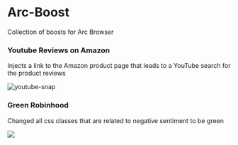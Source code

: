 # Arc-Boost
Collection of boosts for Arc Browser

### Youtube Reviews on Amazon

Injects a link to the Amazon product page that leads to a YouTube search for the product reviews

![youtube-snap](https://user-images.githubusercontent.com/6238480/206924723-55e1bbdf-6264-4d85-b41a-a382a8effc39.png)

### Green Robinhood

Changed all css classes that are related to negative sentiment to be green

![](https://github.com/brianmulyadi/Arc-Boost/blob/main/green-robinhood.gif)
